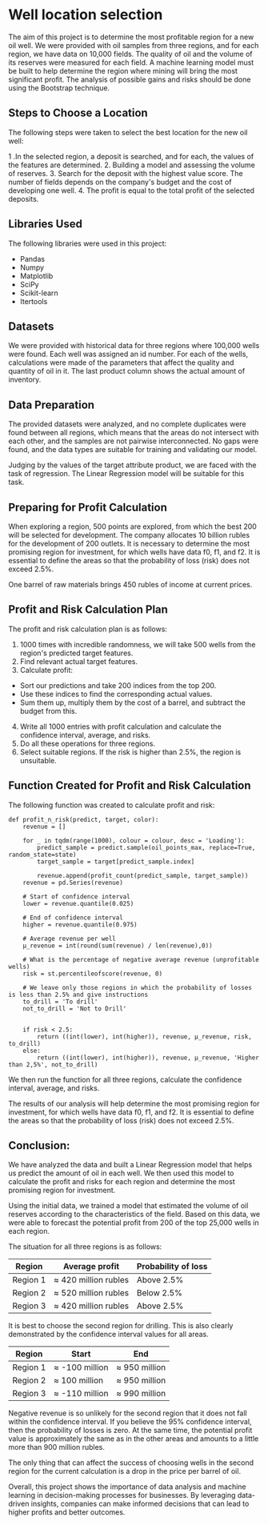 # Well location selection

The aim of this project is to determine the most profitable region for a new oil well. We were provided with oil samples from three regions, and for each region, we have data on 10,000 fields. The quality of oil and the volume of its reserves were measured for each field. A machine learning model must be built to help determine the region where mining will bring the most significant profit. The analysis of possible gains and risks should be done using the Bootstrap technique.

## Steps to Choose a Location
The following steps were taken to select the best location for the new oil well:

1 .In the selected region, a deposit is searched, and for each, the values of the features are determined.
2. Building a model and assessing the volume of reserves.
3. Search for the deposit with the highest value score. The number of fields depends on the company's budget and the cost of developing one well.
4. The profit is equal to the total profit of the selected deposits.

## Libraries Used
The following libraries were used in this project:

- Pandas
- Numpy
- Matplotlib
- SciPy
- Scikit-learn
- Itertools


## Datasets
We were provided with historical data for three regions where 100,000 wells were found. Each well was assigned an id number. For each of the wells, calculations were made of the parameters that affect the quality and quantity of oil in it. The last product column shows the actual amount of inventory.

## Data Preparation
The provided datasets were analyzed, and no complete duplicates were found between all regions, which means that the areas do not intersect with each other, and the samples are not pairwise interconnected. No gaps were found, and the data types are suitable for training and validating our model.

Judging by the values of the target attribute product, we are faced with the task of regression. The Linear Regression model will be suitable for this task.

## Preparing for Profit Calculation
When exploring a region, 500 points are explored, from which the best 200 will be selected for development. The company allocates 10 billion rubles for the development of 200 outlets. It is necessary to determine the most promising region for investment, for which wells have data f0, f1, and f2. It is essential to define the areas so that the probability of loss (risk) does not exceed 2.5%.

One barrel of raw materials brings 450 rubles of income at current prices.

## Profit and Risk Calculation Plan
The profit and risk calculation plan is as follows:

1. 1000 times with incredible randomness, we will take 500 wells from the region's predicted target features.
2. Find relevant actual target features.
3. Calculate profit: 
- Sort our predictions and take 200 indices from the top 200. 
- Use these indices to find the corresponding actual values. 
- Sum them up, multiply them by the cost of a barrel, and subtract the budget from this.
4. Write all 1000 entries with profit calculation and calculate the confidence interval, average, and risks.
5. Do all these operations for three regions.
6. Select suitable regions. If the risk is higher than 2.5%, the region is unsuitable.

## Function Created for Profit and Risk Calculation
The following function was created to calculate profit and risk:
```pythonn
def profit_n_risk(predict, target, color):
    revenue = []
    
    for _ in tqdm(range(1000), colour = colour, desc = 'Loading'):
        predict_sample = predict.sample(oil_points_max, replace=True, random_state=state)
        target_sample = target[predict_sample.index]
        
        revenue.append(profit_count(predict_sample, target_sample))   
    revenue = pd.Series(revenue)
    
    # Start of confidence interval
    lower = revenue.quantile(0.025)
    
    # End of confidence interval
    higher = revenue.quantile(0.975)
    
    # Average revenue per well
    μ_revenue = int(round(sum(revenue) / len(revenue),0))
    
    # What is the percentage of negative average revenue (unprofitable wells)
    risk = st.percentileofscore(revenue, 0)
    
    # We leave only those regions in which the probability of losses is less than 2.5% and give instructions
    to_drill = 'To drill'
    not_to_drill = 'Not to Drill'
    
    
    if risk < 2.5:
        return ((int(lower), int(higher)), revenue, μ_revenue, risk, to_drill)
    else: 
        return ((int(lower), int(higher)), revenue, μ_revenue, 'Higher than 2,5%', not_to_drill)
```
We then run the function for all three regions, calculate the confidence interval, average, and risks.

The results of our analysis will help determine the most promising region for investment, for which wells have data f0, f1, and f2. It is essential to define the areas so that the probability of loss (risk) does not exceed 2.5%.

## Conclusion:

We have analyzed the data and built a Linear Regression model that helps us predict the amount of oil in each well. We then used this model to calculate the profit and risks for each region and determine the most promising region for investment.

Using the initial data, we trained a model that estimated the volume of oil reserves according to the characteristics of the field. Based on this data, we were able to forecast the potential profit from 200 of the top 25,000 wells in each region.
    
The situation for all three regions is as follows:

|Region|Average profit|Probability of loss|
|-----|-----|----|
| Region 1 | ≈ 420 million rubles | Above 2.5% |
| Region 2 | ≈ 520 million rubles | Below 2.5% |
| Region 3 | ≈ 420 million rubles | Above 2.5% |

It is best to choose the second region for drilling. This is also clearly demonstrated by the confidence interval values for all areas.
    
|Region|Start|End|
|-----|-----|----|
| Region 1 | ≈ -100 million | ≈ 950 million |
| Region 2 | ≈ 100 million | ≈ 950 million |
| Region 3 | ≈ -110 million | ≈ 990 million |

Negative revenue is so unlikely for the second region that it does not fall within the confidence interval. If you believe the 95% confidence interval, then the probability of losses is zero. At the same time, the potential profit value is approximately the same as in the other areas and amounts to a little more than 900 million rubles.
    
The only thing that can affect the success of choosing wells in the second region for the current calculation is a drop in the price per barrel of oil.

Overall, this project shows the importance of data analysis and machine learning in decision-making processes for businesses. By leveraging data-driven insights, companies can make informed decisions that can lead to higher profits and better outcomes.

